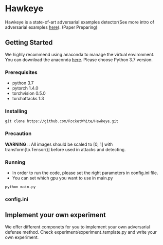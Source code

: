 # Hawkeye

Hawkeye is a state-of-art adversarial examples detector(See more intro of adversarial examples [here](https://openai.com/blog/adversarial-example-research/)). (Paper Preparing)

## Getting Started
We highly recommend using anaconda to manage the virtual environment. You can download the anaconda [here](https://www.anaconda.com/distribution/). Please choose Python 3.7 version.

### Prerequisites

* python 3.7
* pytorch 1.4.0
* torchvision 0.5.0
* torchattacks 1.3

### Installing
```
git clone https://github.com/RocketWhite/Hawkeye.git

```
### Precaution
**WARNING** :: All images should be scaled to [0, 1] with transform[to.Tensor()] before used in attacks and detecting.

### Running
* In order to run the code, please set the right parameters in config.ini file.
* You can set which gpu you want to use in main.py

```
python main.py
```

### config.ini


## Implement your own experiment
We offer different componets for you to implement your own adversarial defense method. Check experiment/experiment_template.py and write your own experiment.
